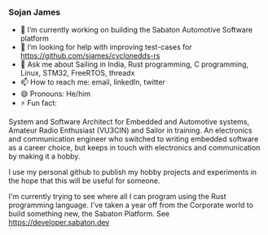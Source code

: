 ### Sojan James

- 🔭 I’m currently working on building the Sabaton Automotive Software platform
- 🤔 I’m looking for help with improving test-cases for https://github.com/sjames/cyclonedds-rs
- 💬 Ask me about Sailing in India, Rust programming, C programming, Linux, STM32, FreeRTOS, threadx
- 📫 How to reach me: email, linkedIn, twitter
- 😄 Pronouns: He/him
- ⚡ Fun fact: 

System and Software Architect for Embedded and Automotive systems, Amateur Radio Enthusiast (VU3CIN) and Sailor in training. An electronics and communication engineer who switched to writing embedded software as a career choice, but keeps in touch with electronics and communication by making it a hobby.

I use my personal github to publish my hobby projects and experiments in the hope that this will be useful for someone.

I'm currently trying to see where all I can program using the Rust programming language. I've taken a year off from the Corporate world to build something new, the Sabaton Platform. See https://developer.sabaton.dev 

